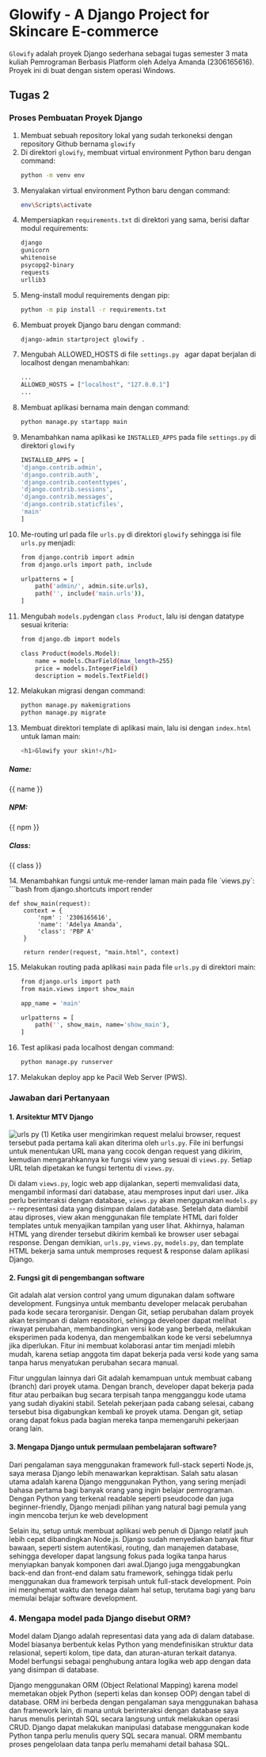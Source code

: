 # Glowify - A Django Project for Skincare E-commerce
`Glowify` adalah proyek Django sederhana sebagai tugas semester 3 mata kuliah Pemrograman Berbasis Platform oleh Adelya Amanda (2306165616). Proyek ini di buat dengan sistem operasi Windows.

## Tugas 2
### Proses Pembuatan Proyek Django
1. Membuat sebuah repository lokal yang sudah terkoneksi dengan repository Github bernama `glowify`
2. Di direktori `glowify`, membuat virtual environment Python baru dengan command:
   ```bash
   python -m venv env
3. Menyalakan virtual environment Python baru dengan command:
   ```bash
   env\Scripts\activate
4. Mempersiapkan `requirements.txt` di direktori yang sama, berisi daftar modul requirements:
   ```bash
   django
   gunicorn
   whitenoise
   psycopg2-binary
   requests
   urllib3
5. Meng-install modul requirements dengan pip:
   ```bash
   python -m pip install -r requirements.txt
6. Membuat proyek Django baru dengan command:
   ```bash
   django-admin startproject glowify .
7. Mengubah ALLOWED_HOSTS di file `settings.py ` agar dapat berjalan di localhost dengan menambahkan:
   ```bash
   ...
   ALLOWED_HOSTS = ["localhost", "127.0.0.1"]
   ...
8. Membuat aplikasi bernama main dengan command:
   ```bash
   python manage.py startapp main
9. Menambahkan nama aplikasi ke `INSTALLED_APPS` pada file `settings.py` di direktori `glowify`
    ```bash
    INSTALLED_APPS = [
    'django.contrib.admin',
    'django.contrib.auth',
    'django.contrib.contenttypes',
    'django.contrib.sessions',
    'django.contrib.messages',
    'django.contrib.staticfiles',
    'main'
   ]
10. Me-routing url pada file `urls.py` di direktori `glowify` sehingga isi file `urls.py` menjadi:
    ```bash
    from django.contrib import admin
    from django.urls import path, include

    urlpatterns = [
        path('admin/', admin.site.urls),
        path('', include('main.urls')),
    ]
11. Mengubah `models.py`dengan `class Product`, lalu isi dengan datatype sesuai kriteria:
    ```bash
    from django.db import models

    class Product(models.Model):
        name = models.CharField(max_length=255) 
        price = models.IntegerField()  
        description = models.TextField()
12. Melakukan migrasi dengan command:
    ```bash
    python manage.py makemigrations
    python manage.py migrate
13. Membuat direktori template di aplikasi main, lalu isi dengan `index.html` untuk laman main:
    ```bash
    <h1>Glowify your skin!</h1>

   <h5>Name: </h5>
   <p>{{ name }}<p>
   <h5>NPM: </h5>
   <p>{{ npm }}<p>
   <h5>Class: </h5>
   <p>{{ class }}<p>
14. Menambahkan fungsi untuk me-render laman main pada file `views.py`:
    ```bash
    from django.shortcuts import render

    def show_main(request):
        context = {
            'npm' : '2306165616',
            'name': 'Adelya Amanda',
            'class': 'PBP A'
        }
    
        return render(request, "main.html", context)
15. Melakukan routing pada aplikasi `main` pada file `urls.py` di direktori main:
    ```bash
    from django.urls import path
    from main.views import show_main
    
    app_name = 'main'
    
    urlpatterns = [
        path('', show_main, name='show_main'),
    ]
16. Test aplikasi pada localhost dengan command:
    ```bash
    python manage.py runserver
17. Melakukan deploy app ke Pacil Web Server (PWS).

### Jawaban dari Pertanyaan
#### 1. Arsitektur MTV Django
![urls py (1)](https://github.com/user-attachments/assets/2375606a-f322-456b-85d3-db53d7dddc91)
Ketika user mengirimkan request melalui browser, request tersebut pada pertama kali akan diterima oleh `urls.py`. File ini berfungsi untuk menentukan URL mana yang cocok dengan request yang dikirim, kemudian mengarahkannya ke fungsi view yang sesuai di `views.py`. Setiap URL telah dipetakan ke fungsi tertentu di `views.py`.
   
Di dalam `views.py`, logic web app dijalankan, seperti memvalidasi data, mengambil informasi dari database, atau memproses input dari user. Jika perlu berinteraksi dengan database, `views.py` akan menggunakan `models.py` -- representasi data yang disimpan dalam database. Setelah data diambil atau diproses, view akan menggunakan file template HTML dari folder templates untuk menyajikan tampilan yang user lihat. Akhirnya, halaman HTML yang dirender tersebut dikirim kembali ke browser user sebagai response. Dengan demikian, `urls.py`, `views.py`, `models.py`, dan template HTML bekerja sama untuk memproses request & response dalam aplikasi Django.

#### 2. Fungsi git di pengembangan software
Git adalah alat version control yang umum digunakan dalam software development. Fungsinya untuk membantu developer melacak perubahan pada kode secara terorganisir. Dengan Git, setiap perubahan dalam proyek akan tersimpan di dalam repositori, sehingga developer dapat melihat riwayat perubahan, membandingkan versi kode yang berbeda, melakukan eksperimen pada kodenya, dan mengembalikan kode ke versi sebelumnya jika diperlukan. Fitur ini membuat kolaborasi antar tim menjadi mlebih mudah, karena setiap anggota tim dapat bekerja pada versi kode yang sama tanpa harus menyatukan perubahan secara manual.

Fitur unggulan lainnya dari Git adalah kemampuan untuk membuat cabang (branch) dari proyek utama. Dengan branch, developer dapat bekerja pada fitur atau perbaikan bug secara terpisah tanpa mengganggu kode utama yang sudah diyakini stabil. Setelah pekerjaan pada cabang selesai, cabang tersebut bisa digabungkan kembali ke proyek utama. Dengan git, setiap orang dapat fokus pada bagian mereka tanpa memengaruhi pekerjaan orang lain.

#### 3. Mengapa Django untuk permulaan pembelajaran software?
Dari pengalaman saya menggunakan framework full-stack seperti Node.js, saya merasa Django lebih menawarkan kepraktisan. Salah satu alasan utama adalah karena Django menggunakan Python, yang sering menjadi bahasa pertama bagi banyak orang yang ingin belajar pemrograman. Dengan Python yang terkenal readable seperti pseudocode dan juga beginner-friendly, Django menjadi pilihan yang natural bagi pemula yang ingin mencoba terjun ke web development

Selain itu, setup untuk membuat aplikasi web penuh di Django relatif jauh lebih cepat dibandingkan Node.js. Django sudah menyediakan banyak fitur bawaan, seperti sistem autentikasi, routing, dan manajemen database, sehingga developer dapat langsung fokus pada logika tanpa harus menyiapkan banyak komponen dari awal.Django juga menggabungkan back-end dan front-end dalam satu framework, sehingga tidak perlu menggunakan dua framework terpisah untuk full-stack development. Poin ini menghemat waktu dan tenaga dalam hal setup, terutama bagi yang baru memulai belajar software development.

### 4. Mengapa model pada Django disebut ORM?
Model dalam Django adalah representasi data yang ada di dalam database. Model biasanya berbentuk kelas Python yang mendefinisikan struktur data relasional, seperti kolom, tipe data, dan aturan-aturan terkait datanya. Model berfungsi sebagai penghubung antara logika web app dengan data yang disimpan di database.

Django menggunakan ORM (Object Relational Mapping) karena model memetakan objek Python (seperti kelas dan konsep OOP) dengan tabel di database. ORM ini berbeda dengan pengalaman saya menggunakan bahasa dan framework lain, di mana untuk berinteraksi dengan database saya harus menulis perintah SQL secara langsung untuk melakukan operasi CRUD. Django dapat melakukan manipulasi database menggunakan kode Python tanpa perlu menulis query SQL secara manual. ORM membantu proses pengelolaan data tanpa perlu memahami detail bahasa SQL.




   


   
